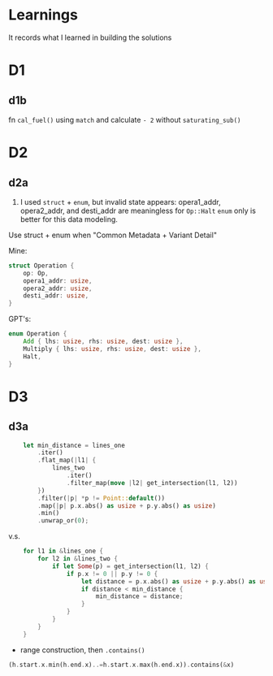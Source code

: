 # Learnings
It records what I learned in building the solutions

# D1
## d1b

fn `cal_fuel()` using `match` and calculate `- 2` without `saturating_sub()`

# D2
## d2a
1. I used `struct` + `enum`, but invalid state appears: opera1_addr, opera2_addr,
and desti_addr are meaningless for `Op::Halt`
`enum` only is better for this data modeling.

Use struct + enum when "Common Metadata + Variant Detail"

Mine:
```rust
struct Operation {
    op: Op,
    opera1_addr: usize,
    opera2_addr: usize,
    desti_addr: usize,
}
```

GPT's:
```rust
enum Operation {
    Add { lhs: usize, rhs: usize, dest: usize },
    Multiply { lhs: usize, rhs: usize, dest: usize },
    Halt,
}
```

# D3
## d3a

```rust
    let min_distance = lines_one
        .iter()
        .flat_map(|l1| {
            lines_two
                .iter()
                .filter_map(move |l2| get_intersection(l1, l2))
        })
        .filter(|p| *p != Point::default())
        .map(|p| p.x.abs() as usize + p.y.abs() as usize)
        .min()
        .unwrap_or(0);
```

v.s.

```rust
    for l1 in &lines_one {
        for l2 in &lines_two {
            if let Some(p) = get_intersection(l1, l2) {
                if p.x != 0 || p.y != 0 {
                    let distance = p.x.abs() as usize + p.y.abs() as usize;
                    if distance < min_distance {
                        min_distance = distance;
                    }
                }
            }
        }
    }
```

- range construction, then `.contains()`
```rust
(h.start.x.min(h.end.x)..=h.start.x.max(h.end.x)).contains(&x)
```
